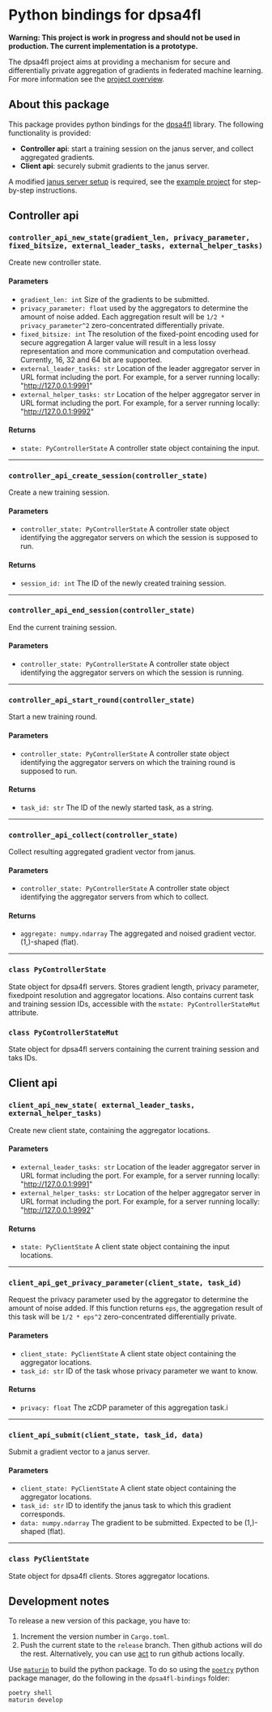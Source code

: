 
# Python bindings for dpsa4fl

**Warning: This project is work in progress and should not be used in production. The current implementation is a prototype.**

The dpsa4fl project aims at providing a mechanism for secure and differentially private aggregation
of gradients in federated machine learning. For more information see the [project overview](https://github.com/dpsa-project/overview).

## About this package
This package provides python bindings for the [dpsa4fl](https://github.com/dpsa-project/dpsa4fl) library.
The following functionality is provided:
 - **Controller api**: start a training session on the janus server, and collect aggregated gradients.
 - **Client api**: securely submit gradients to the janus server.
 
A modified [janus server setup](https://github.com/dpsa-project/dpsa4fl-testing-infrastructure) is required,
see the [example project](https://github.com/dpsa-project/dpsa4fl-example-project) for step-by-step instructions.

## Controller api

### `controller_api_new_state(gradient_len, privacy_parameter, fixed_bitsize, external_leader_tasks, external_helper_tasks)`
Create new controller state.

#### Parameters
- `gradient_len: int` Size of the gradients to be submitted.
- `privacy_parameter: float` used by the aggregators to determine the amount of noise added. Each aggregation result will be `1/2 * privacy_parameter^2` zero-concentrated differentially private.
- `fixed_bitsize: int` The resolution of the fixed-point encoding used for secure aggregation A larger value will result in a less lossy representation and more communication and computation overhead. Currently, 16, 32 and 64 bit are supported.
- `external_leader_tasks: str` Location of the leader aggregator server in URL format including the port. For example, for a server running locally: "http://127.0.0.1:9991"
- `external_helper_tasks: str` Location of the helper aggregator server in URL format including the port. For example, for a server running locally: "http://127.0.0.1:9992"

#### Returns
- `state: PyControllerState` A controller state object containing the input.
---

### `controller_api_create_session(controller_state)`
Create a new training session.

#### Parameters
- `controller_state: PyControllerState` A controller state object identifying the aggregator servers on which the session is supposed to run.

#### Returns
- `session_id: int` The ID of the newly created training session.

---

### `controller_api_end_session(controller_state)`
End the current training session.

#### Parameters
- `controller_state: PyControllerState` A controller state object identifying the aggregator servers on which the session is running.
---

### `controller_api_start_round(controller_state)`
Start a new training round.

#### Parameters
- `controller_state: PyControllerState` A controller state object identifying the aggregator servers on which the training round is supposed to run.

#### Returns
- `task_id: str` The ID of the newly started task, as a string.

---

### `controller_api_collect(controller_state)`
Collect resulting aggregated gradient vector from janus.

#### Parameters
- `controller_state: PyControllerState` A controller state object identifying the aggregator servers from which to collect.

#### Returns
- `aggregate: numpy.ndarray` The aggregated and noised gradient vector. (1,)-shaped (flat).

---

### `class PyControllerState`
State object for dpsa4fl servers. Stores gradient length, privacy parameter, fixedpoint resolution and aggregator locations. Also contains current task and training session IDs, accessible with the `mstate: PyControllerStateMut` attribute.

### `class PyControllerStateMut`
State object for dpsa4fl servers containing the current training session and taks IDs.


## Client api

### `client_api_new_state( external_leader_tasks, external_helper_tasks)`
Create new client state, containing the aggregator locations.

#### Parameters
- `external_leader_tasks: str` Location of the leader aggregator server in URL format including the port. For example, for a server running locally: "http://127.0.0.1:9991"
- `external_helper_tasks: str` Location of the helper aggregator server in URL format including the port. For example, for a server running locally: "http://127.0.0.1:9992"

#### Returns
- `state: PyClientState` A client state object containing the input locations.

---

### `client_api_get_privacy_parameter(client_state, task_id)`
Request the privacy parameter used by the aggregator to determine the amount
of noise added. If this function returns `eps`, the aggregation result of
this task will be `1/2 * eps^2` zero-concentrated differentially private.

#### Parameters
- `client_state: PyClientState` A client state object containing the aggregator locations.
- `task_id: str` ID of the task whose privacy parameter we want to know.

#### Returns
- `privacy: float` The zCDP parameter of this aggregation task.i



---

### `client_api_submit(client_state, task_id, data)`
Submit a gradient vector to a janus server.

#### Parameters
- `client_state: PyClientState` A client state object containing the aggregator locations.
- `task_id: str` ID to identify the janus task to which this gradient corresponds.
- `data: numpy.ndarray` The gradient to be submitted. Expected to be (1,)-shaped (flat).

---

### `class PyClientState`
State object for dpsa4fl clients. Stores aggregator locations.




## Development notes
To release a new version of this package, you have to:
 1. Increment the version number in `Cargo.toml`.
 2. Push the current state to the `release` branch. Then github actions will do the rest.
    Alternatively, you can use [act](https://github.com/nektos/act) to run github actions locally.


Use [`maturin`](https://github.com/PyO3/maturin) to build the python package. To do so using the [`poetry`](https://python-poetry.org/) python package manager, do the following in the `dpsa4fl-bindings` folder:
```
poetry shell
maturin develop
```
